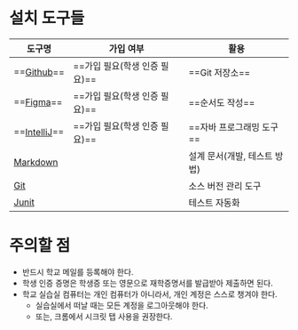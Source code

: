 
# 설치 도구들

| 도구명                     | 가입 여부               | 활용                    |
| ----------------------- | ------------------- | --------------------- |
| ==[Github](Github.md)== | ==가입 필요(학생 인증 필요)== | ==Git 저장소==           |
| ==[Figma](Figma.md)==       | ==가입 필요(학생 인증 필요)==     | ==순서도 작성==                |
| ==[IntelliJ](IntelliJ.md)== | ==가입 필요(학생 인증 필요)==     | ==자바 프로그래밍 도구==           |
| [Markdown](Markdown.md) |                     | 설계 문서(개발, 테스트 방법)<br> |
| [Git](Git.md)           |                     | 소스 버전 관리 도구           |
| [Junit](Junit.md)       |                     | 테스트 자동화               |

# 주의할 점
- 반드시 학교 메일를 등록해야 한다.
- 학생 인증 증명은 학생증 또는 영문으로 재학증명서를 발급받아 제출하면 된다.
- 학교 실습실 컴퓨터는 개인 컴퓨터가 아니라서, 개인 계정은 스스로 챙겨야 한다.
	- 실습실에서 떠날 때는 모든 계정을 로그아웃해야 한다.
	- 또는, 크롬에서 시크릿 탭 사용을 권장한다.